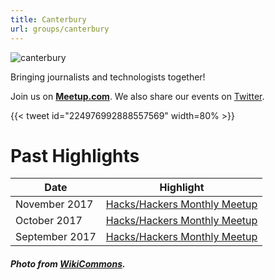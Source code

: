 ```yaml
---
title: Canterbury
url: groups/canterbury
---
```


![canterbury](https://a.cdn-hotels.com/gdcs/production132/d1495/1b3743a9-5890-4d5c-a087-bc814dc5014f.jpg)

Bringing journalists and technologists together!

Join us on **[Meetup.com](https://www.meetup.com/Hacks-Hackers-Canterbury/)**. We also share our events on [Twitter](https://twitter.com/hackshackersctb).

{{< tweet id="224976992888557569" width=80% >}}

# Past Highlights

| **Date**  | **Highlight** |  
|-----------|---------------|  
| November 2017 | [Hacks/Hackers Monthly Meetup](https://www.meetup.com/Hacks-Hackers-Canterbury/events/dgkjcdywpbjb/) |
| October 2017 | [Hacks/Hackers Monthly Meetup](https://www.meetup.com/Hacks-Hackers-Canterbury/events/dgkjcdywnbdb/) |   
| September 2017 | [Hacks/Hackers Monthly Meetup](https://www.meetup.com/Hacks-Hackers-Canterbury/events/dgkjcdywmbgb/) |

##### Photo from [WikiCommons](wikicommons.org).
